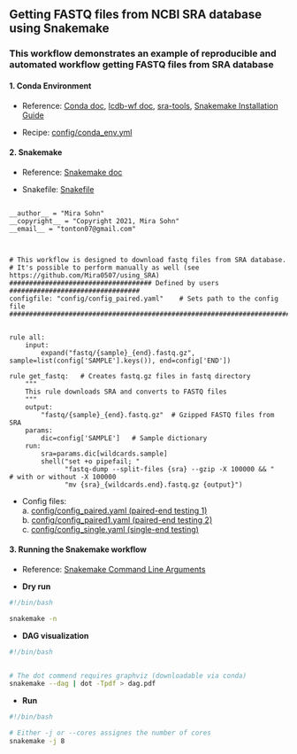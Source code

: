 ## Getting FASTQ files from NCBI SRA database using Snakemake 

### This workflow demonstrates an example of reproducible and automated workflow getting FASTQ files from SRA database


#### 1. Conda Environment 

- Reference: [Conda doc](https://docs.conda.io/projects/conda/en/latest/index.html), [lcdb-wf doc](https://lcdb.github.io/lcdb-wf), [sra-tools](https://github.com/ncbi/sra-tools), [Snakemake Installation Guide](https://snakemake.readthedocs.io/en/stable/getting_started/installation.html)

- Recipe: [config/conda_env.yml](https://github.com/Mira0507/snakemake_sra/blob/master/config/conda_env.yml)




#### 2. Snakemake 

- Reference: [Snakemake doc](https://snakemake.readthedocs.io/en/stable)

- Snakefile: [Snakefile](https://github.com/Mira0507/snakemake_sra/blob/master/Snakefile)


```

__author__ = "Mira Sohn"
__copyright__ = "Copyright 2021, Mira Sohn"
__email__ = "tonton07@gmail.com"



# This workflow is designed to download fastq files from SRA database. 
# It's possible to perform manually as well (see https://github.com/Mira0507/using_SRA)
#################################### Defined by users #################################
configfile: "config/config_paired.yaml"    # Sets path to the config file
#######################################################################################


rule all: 
    input: 
        expand("fastq/{sample}_{end}.fastq.gz", sample=list(config['SAMPLE'].keys()), end=config['END'])

rule get_fastq:   # Creates fastq.gz files in fastq directory
    """
    This rule downloads SRA and converts to FASTQ files
    """
    output:
        "fastq/{sample}_{end}.fastq.gz"  # Gzipped FASTQ files from SRA 
    params:
        dic=config['SAMPLE']   # Sample dictionary
    run:
        sra=params.dic[wildcards.sample]
        shell("set +o pipefail; "
              "fastq-dump --split-files {sra} --gzip -X 100000 && "    # with or without -X 100000
              "mv {sra}_{wildcards.end}.fastq.gz {output}")
```

- Config files:      
    a. [config/config_paired.yaml (paired-end testing 1)](https://github.com/Mira0507/snakemake_sra/blob/master/config/config_paired.yaml)     
    b. [config/config_paired1.yaml (paired-end testing 2)](https://github.com/Mira0507/snakemake_sra/blob/master/config/config_paired1.yaml)    
    c. [config/config_single.yaml (single-end testing)](https://github.com/Mira0507/snakemake_sra/blob/master/config/config_single.yaml)





#### 3. Running the Snakemake workflow

- Reference: [Snakemake Command Line Arguments](https://snakemake.readthedocs.io/en/stable/executing/cli.html)

- **Dry run**


```bash
#!/bin/bash

snakemake -n

```


- **DAG visualization** 


```bash
#!/bin/bash


# The dot commend requires graphviz (downloadable via conda)
snakemake --dag | dot -Tpdf > dag.pdf


```


- **Run**


```bash
#!/bin/bash

# Either -j or --cores assignes the number of cores
snakemake -j 8

```
